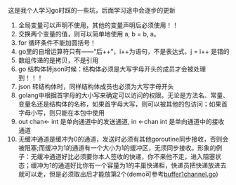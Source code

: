 这是我个人学习go时踩的一些坑，后面学习途中会逐步的更新

1. 全局变量可以声明不使用，其他的变量声明后必须使用！！
2. 交换两个变量的值，则可以简单地使用 a, b = b, a。
3. for 循环条件不能加圆括号！
4. go里的自增运算符只有——“后++”，i++为语句，不是表达式，j = i++ 是错的
5. 数组传递的是拷贝，不是引用
6. go 结构体转json时候：结构体必须是大写字母开头的成员才会被处理到！！！
7. json 转结构体时，同样结构体成员也必须为大写字母开头
8. golang中根据首字母的大小写来确定可以访问的权限。无论是方法名、常量、变量名还是结构体的名称，如果首字母大写，则可以被其他的包访问；如果首字母小写，则只能在本包中使用
9. out chan<- int 是单向通道中的发送通道, in <-chan int 是单向通道中的接收通道 
10. 无缓冲通道是缓冲为0的通道，发送时必须有其他goroutine同步接收，否则会被阻塞;而缓冲为1的通道有一个大小为1的缓冲区，无须同步接收。形象的例子：无缓冲通道好比必须要你本人签收的快递，你不来他不走，进入阻塞状态；缓冲为1的通道好比你有一个容量为1的丰巢快递柜，快递员把快递放进去就可以走，但是必须取出后才能放第2个(demo可参考[buffer1channel.go](https://github.com/tcsecchen/GoLearn/blob/master/code/goroutine/buffer1Channel/buffer1channel.go))